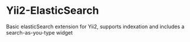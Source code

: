 # Yii2-ElasticSearch
Basic elasticSearch extension for Yii2, supports indexation and includes a search-as-you-type widget
